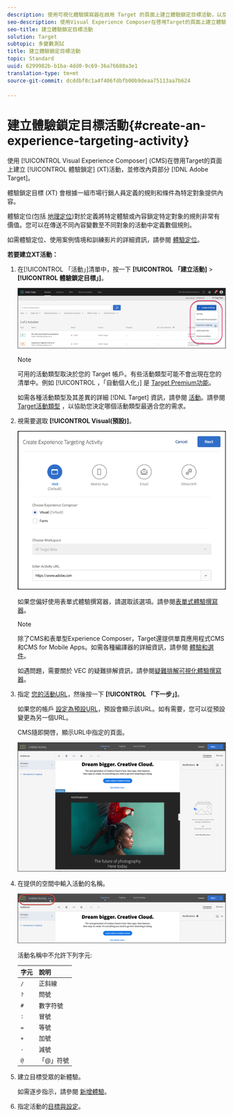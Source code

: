 ```yaml
---
description: 使用可視化體驗撰寫器在啟用 Target 的頁面上建立體驗鎖定目標活動，以及在 Target 內修改頁面的部分。
seo-description: 使用Visual Experience Composer在啓用Target的頁面上建立體驗鎖定(XT)活動，並修改Adobe Target中的部分頁面。
seo-title: 建立體驗鎖定目標活動
solution: Target
subtopic: 多變數測試
title: 建立體驗鎖定目標活動
topic: Standard
uuid: 6299982b-b1ba-4dd0-9c69-36a76680a3e1
translation-type: tm+mt
source-git-commit: dcddbf8c1a4f406fdbfb00b9deaa75113aa7b624

---
```



# 建立體驗鎖定目標活動{#create-an-experience-targeting-activity}

使用 [!UICONTROL Visual Experience Composer] (CMS)在啓用Target的頁面上建立 [!UICONTROL 體驗鎖定] (XT)活動，並修改內頁部分 [!DNL Adobe Target]。

體驗鎖定目標 (XT) 會根據一組市場行銷人員定義的規則和條件為特定對象提供內容。

體驗定位(包括 [地理定位](/help/c-target/c-audiences/c-target-rules/geo.md))對於定義將特定體驗或內容鎖定特定對象的規則非常有價值。您可以在傳送不同內容變數至不同對象的活動中定義數個規則。

如需體驗定位、使用案例情境和訓練影片的詳細資訊，請參閱 [體驗定位](/help/c-activities/t-experience-target/experience-target.md)。

**若要建立XT活動：**

1. 在[!UICONTROL 「活動」]清單中，按一下 **[!UICONTROL 「建立活動]** &gt; **[!UICONTROL 體驗鎖定目標」]**。

   ![建立活動&gt;體驗定位](/help/c-activities/t-experience-target/t-xt-create/assets/xt_select-1.png)

   >[!NOTE]
   >
   >可用的活動類型取決於您的 Target 帳戶。有些活動類型可能不會出現在您的清單中。例如 [!UICONTROL ，「自動個人化」] 是 [Target Premium功能](/help/c-intro/intro.md#premium)。
   >
   >如需各種活動類型及其差異的詳細 [!DNL Target] 資訊，請參閱 [活動](../../../c-activities/activities.md#concept_D317A95A1AB54674BA7AB65C7985BA03)。請參閱 [Target活動類型](/help/c-activities/target-activities-guide.md) ，以協助您決定哪個活動類型最適合您的需求。

1. 視需要選取 **[!UICONTROL Visual(預設)]**。

   ![「建立體驗定位活動」對話方塊](/help/c-activities/t-experience-target/t-xt-create/assets/form_url-new.png)

   如果您偏好使用表單式體驗撰寫器，請選取該選項。請參閱[表單式體驗撰寫器](https://marketing.adobe.com/resources/help/en_US/target/target/t_form_experience_composer.html)。

   >[!NOTE]
   >
   >除了CMS和表單型Experience Composer，Target還提供單頁應用程式CMS和CMS for Mobile Apps。如需各種編譯器的詳細資訊，請參閱 [體驗和選件](/help/c-experiences/experiences.md)。
   >
   >如遇問題，需要關於 VEC 的疑難排解資訊，請參閱[疑難排解可視化體驗撰寫器](../../../c-experiences/c-visual-experience-composer/r-troubleshoot-composer/troubleshoot-composer.md#reference_77743144F10143A3A89D56E116D296E4)。

1. 指定 [您的活動URL](../../../c-activities/t-experience-target/t-xt-create/xt-activity-url.md#concept_D28549AAA0A14E3BB5F05F32BE8ABC90)，然後按一下 **[!UICONTROL 「下一步」]**。

   如果您的帳戶 [設定為預設URL](/help/administrating-target/r-target-account-preferences/target-account-preferences.md)，預設會顯示該URL。如有需要，您可以從預設變更為另一個URL。

   CMS隨即開啓，顯示URL中指定的頁面。

   ![CMS中的體驗定位活動](/help/c-activities/t-experience-target/t-xt-create/assets/xt-in-vec.png)

1. 在提供的空間中輸入活動的名稱。

   ![名稱欄位](/help/c-activities/t-experience-target/t-xt-create/assets/xt_name-new.png)

   活動名稱中不允許下列字元:

   | 字元 | 說明 |
   |--- |--- |
   | `/` | 正斜線 |
   | `?` | 問號 |
   | `#` | 數字符號 |
   | `:` | 冒號 |
   | `=` | 等號 |
   | `+` | 加號 |
   | `-` | 減號 |
   | `@` | 「@」符號 |

1. 建立目標受眾的新體驗。

   如需逐步指示，請參閱 [新增體驗](/help/c-activities/t-experience-target/t-xt-create/xt-add-experience.md)。

1. 指定活動的[目標與設定](../../../c-activities/t-experience-target/t-xt-create/xt-goals-and-settings.md#reference_B25389FD6F3A4989801E740364B089CC)。
